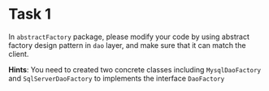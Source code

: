 # Task 1

In `abstractFactory` package, please modify your code by using abstract factory design pattern in `dao` layer, and make sure that it can match the client.

**Hints**: You need to created two concrete classes including `MysqlDaoFactory` and `SqlServerDaoFactory` to implements the interface `DaoFactory`